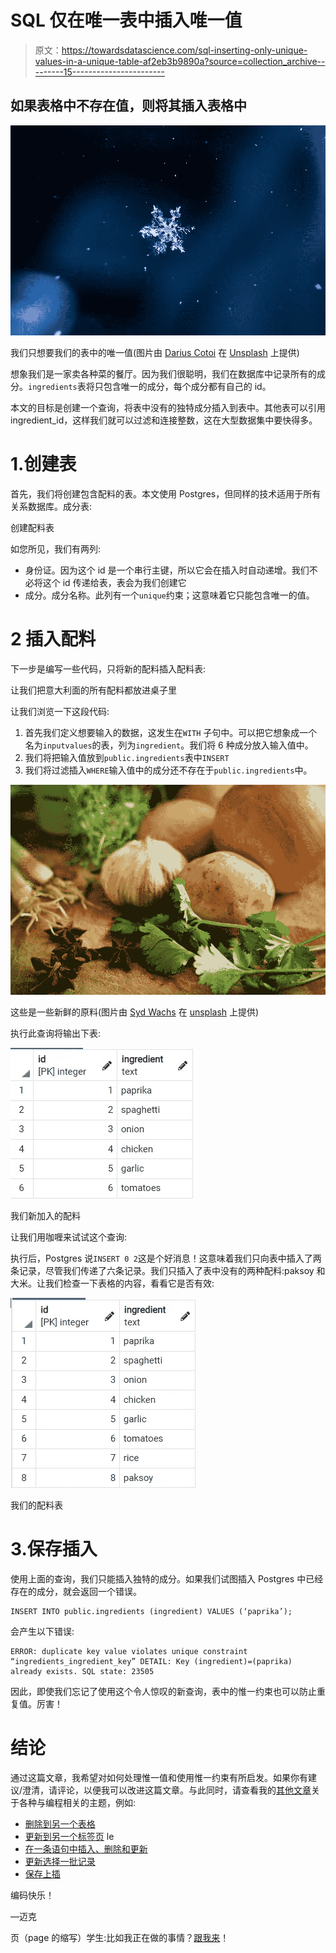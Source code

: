 # SQL 仅在唯一表中插入唯一值

> 原文：<https://towardsdatascience.com/sql-inserting-only-unique-values-in-a-unique-table-af2eb3b9890a?source=collection_archive---------15----------------------->

## 如果表格中不存在值，则将其插入表格中

![](img/fbd30699d88db0341a7aba4715e6f1c9.png)

我们只想要我们的表中的唯一值(图片由 [Darius Cotoi](https://unsplash.com/@dariuscotoi) 在 [Unsplash](https://unsplash.com/photos/d8cKjamtQH4) 上提供)

想象我们是一家卖各种菜的餐厅。因为我们很聪明，我们在数据库中记录所有的成分。`ingredients`表将只包含唯一的成分，每个成分都有自己的 id。

本文的目标是创建一个查询，将表中没有的独特成分插入到表中。其他表可以引用 ingredient_id，这样我们就可以过滤和连接整数，这在大型数据集中要快得多。

# 1.创建表

首先，我们将创建包含配料的表。本文使用 Postgres，但同样的技术适用于所有关系数据库。成分表:

创建配料表

如您所见，我们有两列:

*   身份证。因为这个 id 是一个串行主键，所以它会在插入时自动递增。我们不必将这个 id 传递给表，表会为我们创建它
*   成分。成分名称。此列有一个`unique`约束；这意味着它只能包含唯一的值。

# 2 插入配料

下一步是编写一些代码，只将新的配料插入配料表:

让我们把意大利面的所有配料都放进桌子里

让我们浏览一下这段代码:

1.  首先我们定义想要输入的数据，这发生在`WITH` 子句中。可以把它想象成一个名为`inputvalues`的表，列为`ingredient`。我们将 6 种成分放入输入值中。
2.  我们将把输入值放到`public.ingredients`表中`INSERT`
3.  我们将过滤插入`WHERE`输入值中的成分还不存在于`public.ingredients`中。

![](img/61ab9b59bafaf6e4d5caf4522a89c6a2.png)

这些是一些新鲜的原料(图片由 [Syd Wachs](https://unsplash.com/@videmusart) 在 [unsplash](https://unsplash.com/photos/epqNIYI6S7E) 上提供)

执行此查询将输出下表:

![](img/2cd754cd37a7e0772e62f2e71831fbce.png)

我们新加入的配料

让我们用咖喱来试试这个查询:

执行后，Postgres 说`INSERT 0 2`这是个好消息！这意味着我们只向表中插入了两条记录，尽管我们传递了六条记录。我们只插入了表中没有的两种配料:paksoy 和大米。让我们检查一下表格的内容，看看它是否有效:

![](img/0be60ed19675681acc807214d853fe3a.png)

我们的配料表

# 3.保存插入

使用上面的查询，我们只能插入独特的成分。如果我们试图插入 Postgres 中已经存在的成分，就会返回一个错误。

```
INSERT INTO public.ingredients (ingredient) VALUES (‘paprika’);
```

会产生以下错误:

```
ERROR: duplicate key value violates unique constraint “ingredients_ingredient_key” DETAIL: Key (ingredient)=(paprika) already exists. SQL state: 23505
```

因此，即使我们忘记了使用这个令人惊叹的新查询，表中的惟一约束也可以防止重复值。厉害！

# 结论

通过这篇文章，我希望对如何处理惟一值和使用惟一约束有所启发。如果你有建议/澄清，请评论，以便我可以改进这篇文章。与此同时，请查看我的[其他文章](https://mikehuls.medium.com/)关于各种与编程相关的主题，例如:

*   [删除到另一个表格](https://mikehuls.medium.com/sql-delete-into-another-table-b5b946a42299)
*   [更新到另一个标签页](https://mikehuls.medium.com/sql-update-into-another-table-bfc3dff79a66) le
*   [在一条语句中插入、删除和更新](https://mikehuls.medium.com/sql-insert-delete-and-update-in-one-statement-sync-your-tables-with-merge-14814215d32c)
*   [更新选择一批记录](https://mikehuls.medium.com/sql-update-select-in-one-query-b067a7e60136)
*   [保存上插](https://mikehuls.medium.com/python-to-sql-upsert-safely-easily-and-fast-17a854d4ec5a)

编码快乐！

—迈克

页（page 的缩写）学生:比如我正在做的事情？[跟我来](https://github.com/mike-huls)！